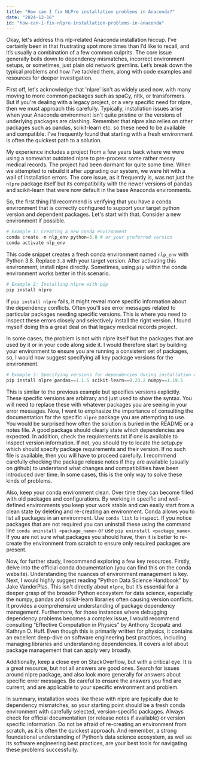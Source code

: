 ```yaml
---
title: "How can I fix NLPre installation problems in Anaconda?"
date: "2024-12-16"
id: "how-can-i-fix-nlpre-installation-problems-in-anaconda"
---
```


Okay, let's address this nlp-related Anaconda installation hiccup. I’ve certainly been in that frustrating spot more times than I’d like to recall, and it’s usually a combination of a few common culprits. The core issue generally boils down to dependency mismatches, incorrect environment setups, or sometimes, just plain old network gremlins. Let’s break down the typical problems and how I’ve tackled them, along with code examples and resources for deeper investigation.

First off, let's acknowledge that 'nlpre' isn't as widely used now, with many moving to more common packages such as spaCy, nltk, or transformers. But if you're dealing with a legacy project, or a very specific need for nlpre, then we must approach this carefully. Typically, installation issues arise when your Anaconda environment isn't quite pristine or the versions of underlying packages are clashing. Remember that nlpre also relies on other packages such as pandas, scikit-learn etc. so these need to be available and compatible. I've frequently found that starting with a fresh environment is often the quickest path to a solution.

My experience includes a project from a few years back where we were using a somewhat outdated nlpre to pre-process some rather messy medical records. The project had been dormant for quite some time. When we attempted to rebuild it after upgrading our system, we were hit with a wall of installation errors. The core issue, as it frequently is, was not just the `nlpre` package itself but its compatibility with the newer versions of pandas and scikit-learn that were now default in the base Anaconda environments.

So, the first thing I’d recommend is verifying that you have a conda environment that is correctly configured to support your target python version and dependent packages. Let's start with that. Consider a new environment if possible.

```python
# Example 1: Creating a new conda environment
conda create -n nlp_env python=3.8 # or your preferred version
conda activate nlp_env
```

This code snippet creates a fresh conda environment named `nlp_env` with Python 3.8. Replace `3.8` with your target version. After activating this environment, install nlpre directly. Sometimes, using `pip` within the conda environment works better in this scenario.

```python
# Example 2: Installing nlpre with pip
pip install nlpre
```

If `pip install nlpre` fails, it might reveal more specific information about the dependency conflicts. Often you'll see error messages related to particular packages needing specific versions. This is where you need to inspect these errors closely and selectively install the right version. I found myself doing this a great deal on that legacy medical records project.

In some cases, the problem is not with nlpre itself but the packages that are used by it or in your code along side it. I would therefore start by building your environment to ensure you are running a consistent set of packages, so, I would now suggest specifying all key package versions for the environment.

```python
# Example 3: Specifying versions for dependencies during installation with pip
pip install nlpre pandas==1.1.5 scikit-learn==0.23.2 numpy==1.19.5
```

This is similar to the previous example but specifies versions explicitly. These specific versions are arbitrary and just used to show the syntax. You will need to replace these with whatever packages you are seeing in your error messages.
Now, I want to emphasize the importance of consulting the documentation for the specific `nlpre` package you are attempting to use. You would be surprised how often the solution is buried in the README or a notes file. A good package should clearly state which dependencies are expected. In addition, check the requirements.txt if one is available to inspect version information. If not, you should try to locate the setup.py which should specify package requirements and their version. If no such file is available, then you will have to proceed carefully. I recommend carefully checking the package release notes if they are available (usually on github) to understand what changes and compatibilities have been introduced over time. In some cases, this is the only way to solve these kinds of problems.

Also, keep your conda environment clean. Over time they can become filled with old packages and configurations. By working in specific and well-defined environments you keep your work stable and can easily start from a clean state by deleting and re-creating an environment. Conda allows you to list all packages in an environment. Use `conda list` to inspect. If you notice packages that are not required you can uninstall these using the command line `conda uninstall <package_name>` or use `pip uninstall <package_name>`. If you are not sure what packages you should have, then it is better to re-create the environment from scratch to ensure only required packages are present.

Now, for further study, I recommend exploring a few key resources. Firstly, delve into the official conda documentation (you can find this on the conda website). Understanding the nuances of environment management is key. Next, I would highly suggest reading "Python Data Science Handbook" by Jake VanderPlas. This isn't directly about `nlpre`, but it’s essential for a deeper grasp of the broader Python ecosystem for data science, especially the numpy, pandas and scikit-learn libraries often causing version conflicts. It provides a comprehensive understanding of package dependency management. Furthermore, for those instances where debugging dependency problems becomes a complex issue, I would recommend consulting “Effective Computation in Physics” by Anthony Scopatz and Kathryn D. Huff. Even though this is primarily written for physics, it contains an excellent deep-dive on software engineering best practices, including managing libraries and understanding dependencies. It covers a lot about package management that can apply very broadly.

Additionally, keep a close eye on StackOverflow, but with a critical eye. It is a great resource, but not all answers are good ones. Search for issues around nlpre package, and also look more generally for answers about specific error messages. Be careful to ensure the answers you find are current, and are applicable to your specific environment and problem.

In summary, installation woes like these with nlpre are typically due to dependency mismatches, so your starting point should be a fresh conda environment with carefully selected, version-specific packages. Always check for official documentation (or release notes if available) or version specific information. Do not be afraid of re-creating an environment from scratch, as it is often the quickest approach. And remember, a strong foundational understanding of Python’s data science ecosystem, as well as its software engineering best practices, are your best tools for navigating these problems successfully.
